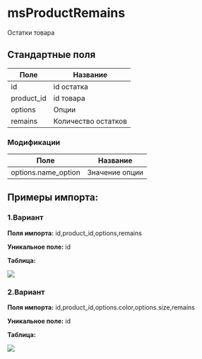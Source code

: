 # msProductRemains

Остатки товара

## Стандартные поля
| Поле |  Название |
| -- | -- |
| id | id остатка |
| product_id | id товара |
| options | Опции |
| remains | Количество остатков |

### Модификации

| Поле |  Название |
| -- | -- |
| options.name_option | Значение опции |


## Примеры импорта:

### 1.Вариант

**Поля импорта:** id,product_id,options,remains

**Уникальное поле:** id

**Таблица:**

![](https://file.modx.pro/files/9/f/5/9f5b5d30d94f6258825b6f5250ddd4bd.jpg)

### 2.Вариант

**Поля импорта:** id,product_id,options.color,options.size,remains

**Уникальное поле:** id

**Таблица:**

![](https://file.modx.pro/files/4/d/8/4d8e757c7369996cdeb441d0f35ed7aa.jpg)
